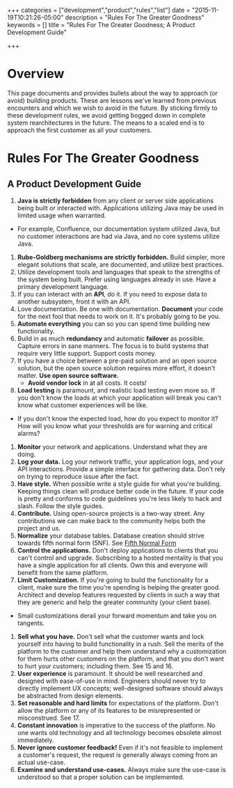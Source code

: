 +++
categories = ["development","product","rules","list"]
date = "2015-11-19T10:21:26-05:00"
description = "Rules For The Greater Goodness"
keywords = []
title = "Rules For The Greater Goodness; A Product Development Guide"

+++


# Overview
This page documents and provides bullets about the way to approach (or avoid) building products. These are lessons we've learned from previous encounters and which we wish to avoid in the future. By sticking firmly to these development rules, we avoid getting bogged down in complete system rearchitectures in the future. The means to a scaled end is to approach the first customer as all your customers.
# Rules For The Greater Goodness
## A Product Development Guide
1. **Java is strictly forbidden** from any client or server side applications being built or interacted with. Applications utilizing Java may be used in limited usage when warranted.
  * For example, Confluence, our documentation system utilized Java, but no customer interactions are had via Java, and no core systems utilize Java.
1. **Rube-Goldberg mechanisms are strictly forbidden.** Build simpler, more elegant solutions that scale, are documented, and utilize best practices.
1. Utilize development tools and languages that speak to the strengths of the system being built. Prefer using languages already in use. Have a primary development language.
1. If you can interact with an **API**, do it. If you need to expose data to another subsystem, front it with an API.
1. Love documentation. Be one with documentation. **Document** your code for the next fool that needs to work on it. It's probably going to be you.
1. **Automate everything** you can so you can spend time building new functionality.
1. Build in as much **redundancy** and automatic **failover** as possible. Capture errors in sane manners. The focus is to build systems that require very little support. Support costs money.
1. If you have a choice between a pre-paid solution and an open source solution, but the open source solution requires more effort, it doesn't matter. **Use open source software.**
   * **Avoid vendor lock** in at all costs. It costs!
1. **Load testing** is paramount, and realistic load testing even more so.  If you don't know the loads at which your application will break you can't know what customer experiences will be like.
  * If you don't know the expected load, how do you expect to monitor it? How will you know what your thresholds are for warning and critical alarms?
1. **Monitor** your network and applications. Understand what they are doing.
1. **Log your data.** Log your network traffic, your application logs, and your API interactions. Provide a simple interface for gathering data. Don't rely on trying to reproduce issue after the fact.
1. **Have style.** When possible write a style guide for what you're building. Keeping things clean will produce better code in the future. If your code is pretty and conforms to code guidelines you're less likely to hack and slash. Follow the style guides.
1. **Contribute.** Using open-source projects is a two-way street. Any contributions we can make back to the community helps both the project and us.
1. **Normalize** your database tables. Database creation should strive towards fifth normal form (5NF). See [Fifth Normal Form](http://en.wikipedia.org/wiki/Fifth_normal_form)
1. **Control the applications.** Don't deploy applications to clients that you can't control and upgrade. Subscribing to a hosted mentality is that you have a single application for all clients. Own this and everyone will benefit from the same platform.
1. **Limit Customization.** If you're going to build the functionality for a client, make sure the time you're spending is helping the greater good. Architect and develop features requested by clients in such a way that they are generic and help the greater community (your client base).
  * Small customizations derail your forward momentum and take you on tangents.
1. **Sell what you have.** Don't sell what the customer wants and lock yourself into having to build functionality in a rush. Sell the merits of the platform to the customer and help them understand why a customization for them hurts other customers on the platform, and that you don't want to hurt your customers; including them. See 15 and 16.
1. **User experience** is paramount. It should be well researched and designed with ease-of-use in mind. Engineers should never try to directly implement UX concepts; well-designed software should always be abstracted from design elements.
1. **Set reasonable and hard limits** for expectations of the platform. Don't allow the platform or any of its features to be misrepresented or misconstrued. See 17.
1. **Constant innovation** is imperative to the success of the platform. No one wants old technology and all technology becomes obsolete almost immediately.
1. **Never ignore customer feedback!** Even if it's not feasible to implement a customer's request, the request is generally always coming from an actual use-case.
1. **Examine and understand use-cases.** Always make sure the use-case is understood so that a proper solution can be implemented.
